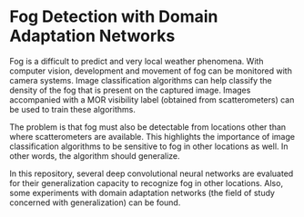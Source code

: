 # Fog Detection with Domain Adaptation Networks

Fog is a difficult to predict and very local weather phenomena. With computer vision, development and movement of fog can be monitored with camera systems. Image classification algorithms can help classify the density of the fog that is present on the captured image. Images accompanied with a MOR visibility label (obtained from scatterometers) can be used to train these algorithms.

The problem is that fog must also be detectable from locations other than where scatterometers are available. This highlights the importance of image classification algorithms to be sensitive to fog in other locations as well. In other words, the algorithm should generalize.

In this repository, several deep convolutional neural networks are evaluated for their generalization capacity to recognize fog in other locations. Also, some experiments with domain adaptation networks (the field of study concerned with generalization) can be found.
